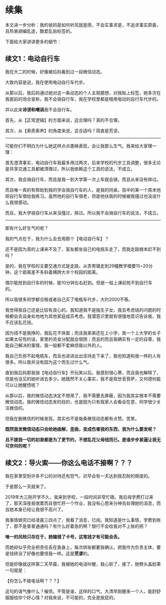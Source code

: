 # 续集

本文进一步分析：我的爸妈是如何听风就是雨，不会实事求是，不追求事实原委，且热衷胡编乱造，酷爱乱贴标签的。

下面给大家讲讲更多的细节：



## 续文1：电动自行车

我在大二的时候，好像被后妈看到过一段微信动态。

大致内容是说，我在使用电动自行车代步。

从那以后，我后妈通过她对这一条动态的个人主观臆想，对我贴上标签，她多次在我面前的场合宣称，我不会骑自行车，我在学校里都是租用电动的自行车代步的。

并以此来**诽谤和嘲讽**我不会自行车。

首先，从【正常逻辑】的方面来说，这合理吗？真的不合理。

其次，从【素质素养】的角度来说，这合适吗？简直是荒谬。

---

可能你们不明白为什么她这样点点愚昧表现，会让我那么生气。我来给大家理一理：

首先澄清事实，电动自行车我最多用过两次，后来学校的代步工具调整，很多无论是共享交通工具都被清理过，所以我依赖这个工具的说法，不成立。

其次，我会骑自行车，而且是我一到大学第一次上车就会骑，而且从来没有摔过。

而且唯一真的有帮助到我的学会骑自行车的人，是我的同桌。高中的某一个周末他把自行车借给我练习。虽然他的自行车很老，但是他扶我的时候被我撞过也没说什么我很感动。

而且，我大学骑自行车从来没撞过，摔过。所以我不会骑自行车的说法，不成立。

----

那有什么好生气的呢？

我的气点在于，我为什么会去用那个【电动自行车】？

还不是因为真的上课来不及了，室友都坐自己的电瓶车走了，而我走路根本赶不到吗？

是的，我在学校的主要交通方式是走路，从杏男寝走到29幢教学楼要15~20分钟。这个距离差不多斜着横跨大半个校园的距离。

偶尔能抢到自行车的时候，能10分钟左右赶到。但是一般上课前抢不到自行车的。

所以我很多同学都合租或者自己买了电瓶车代步，大约2000不等。

我觉得我自己还是比较有良心的，我知道我不是独生子女，我去考虑钱的问题的时候都会去设身处地地为其他家庭成员考虑。我潜意识里就有很强地意识告诉我，我不应该乱花钱。

因为钱不是我挣的，我乱花不体面；而且我弟弟还在上小学，我一个上大学的长子如果太任性的话，家里的资金分配就会很困；而且的而且我确实有一定的自尊，我能自己解决的事情，我一般都不爱麻烦我以外的人。

我自己负担不起电瓶车，而且也进进出出坚持走下来了，我也知道和我一样的人有很多。所以我并没有因为这个而生过什么气。

直到我后妈那我骑【电动自行车】开玩笑以后。我感到很心寒，而且我也解释了，但是也没见的她听进去多少。她既然不关心事实，我不是观世音菩萨，又何德何能可以让她醒悟呢？

从那以后，我的微信动态决定不想用了，我不需要去屏蔽，因为我其实根本不需要微信动态。我的微信动态发的目的，也是因为只有我家人会看会在意，同学很少关注微信的。

但我在删微信的时候发现，其实也不是每条微信动态都有点赞。苦笑。

**既然我发微信动态只会给她曲解，歪曲，变成伤害我的东西，我为什么要发呢？**

**且不提我一切的初衷都是为了更节约，不想乱花父母钱而已。是谁步步紧逼让我无可奈何的呢？**

## 续文2：导火索——你这么电话不接啊？？？

我在家里受到许多不公的对待还有怨气，迟早会有一天达到我忍耐的限度的。

于是那么一天就来了。

2019年大三刚开学不久，我来到学校，一段时间非常忙碌。我后母学费打过来了，那天深夜我很累而且很忙肝一个作业，我没有心思来分神去处理她的消息，而且她本身已经让我很不高兴了。

我事情做完已经凌晨三四点了，我看了消息，已阅。我知道是什么事情，学费到账了，那不是普普通通吗？有什么好着急的啊？银行不会给我对不上账的把？

**唯一的风险只存在于，她输错了卡号，这笔钱才有可能会丢。**

而她却似乎完全把责任丢在我身上，每次转账都要我确认，把我作为负责主体，要是钱转没了好像也要怪我一样。这是**荒谬**的。

但是好像就这样第二天早晨，我被她的电话吵醒，我心软了，接了，她劈头盖脸第一句就是：

【你怎么不接电话啊？？？】

这句的语气像什么？催债。不管是谁，这样的口气，大清早刚醒来一个人，能舒舒服服给你个好心情？对我来说，不可能的，完全是放屁的。





